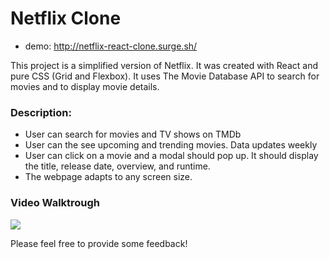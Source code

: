 # Netflix Clone

- demo: http://netflix-react-clone.surge.sh/

This project is a simplified version of Netflix. It was created with React and pure CSS (Grid and Flexbox). It uses The Movie Database API to search for movies and to display movie details. 


### Description: 

- User can search for movies and TV shows on TMDb
- User can the see upcoming and trending movies. Data updates weekly 
- User can click on a movie and a modal should pop up. It should display the title, release date, overview, and runtime.  
- The webpage adapts to any screen size. 



### Video Walktrough 
![](https://github.com/AndresXI/Netflix-Clone/blob/master/netflix-demo.gif?raw=true)



Please feel free to provide some feedback!
